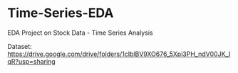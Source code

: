 # Time-Series-EDA
EDA Project on Stock Data - Time Series Analysis

Dataset: https://drive.google.com/drive/folders/1cIblBV9XO676_5Xpi3PH_ndV00JK_IqR?usp=sharing
